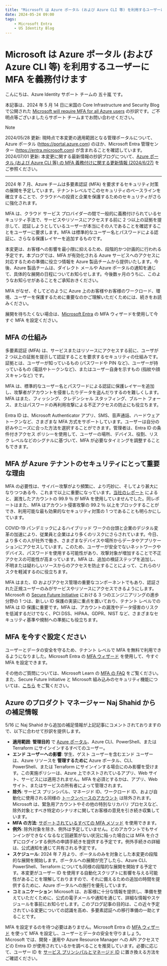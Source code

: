 ```yaml
---
title: "Microsoft は Azure ポータル (および Azure CLI 等) を利用するユーザーに MFA を義務付けます"
date: 2024-05-24 09:00
tags:
    - Microsoft Entra
    - US Identity Blog
---
```

# Microsoft は Azure ポータル (および Azure CLI 等) を利用するユーザーに MFA を義務付けます

こんにちは、Azure Identity サポート チームの 五十嵐 です。

本記事は、2024 年 5 月 14 日に米国の Core Infrastructure and Security Blog で公開された [Microsoft will require MFA for all Azure users](https://techcommunity.microsoft.com/t5/core-infrastructure-and-security/microsoft-will-require-mfa-for-all-azure-users/ba-p/4140391) の抄訳です。ご不明点等ございましたらサポート チームまでお問い合わせください。

> [!NOTE]
> 2024/05/28 更新: 現時点で本変更の適用範囲となる管理ポータルについて、Azure ポータル (<https://portal.azure.com>) のほか、Microsoft Entra 管理センター (<https://entra.microsoft.com>) が含まれることを確認しています。
> 2024/07/01 更新: 本変更に関する最新情報の抄訳ブログについて、[Azure ポータル (および Azure CLI 等) の MFA 義務付けに関する更新情報 (2024/6/27)](https://jpazureid.github.io/blog/azure-active-directory/update-on-mfa-requirements-for-azure-sign-in/) をご参照ください。

----

2024 年 7 月、Azure チームは多要素認証 (MFA) を要求するセキュリティ対策の展開を予定しています。テナントレベルでこのセキュリティのベースラインを確立することで、クラウドへの投資と企業を保護するためのセキュリティがさらに強化されます。

MFA は、クラウド サービス プロバイダーの間で一般的に義務付けられているセキュリティ手法で、サービスやリソースにアクセスする前に 2 つ以上の証拠を提示して、認証しようとしているユーザーが本当にその人であることを確認することをユーザーに要求します。MFA は標準的なユーザー名とパスワードによる認証に、さらなる保護レイヤーを追加するものです。

本変更は、お客様への影響を最小限に抑えるため、段階的かつ計画的に行われる予定です。本ブログでは、MFA が有効化される Azure サービスへのアクセスに対応するための準備に役立つ情報を Azure 製品チームから提供いたします。今後、Azure 製品チームは、ダイレクト メールや Azure ポータルの通知を通じて、具体的な展開の日程についてお知らせします。今後数ヶ月のうちに、このようなお知らせがあることをご承知おきください。

MFA がなぜ、そしてどのように Azure 上のお客様やお客様のワークロード、環境、ユーザーを保護するために重要なのかご理解いただくためには、続きをお読みください。

展開を待ちたくない場合は、[Microsoft Entra](https://aka.ms/EntraIDMFAWizard) の MFA ウィザードを使用して今すぐ MFA を設定ください。

## MFA の仕組み

多要素認証 (MFA) は、サービスまたはリソースにアクセスする前に、ユーザが 2 つ以上の証拠を提示して認証することを要求するセキュリティの仕組みです。証拠とは、ユーザーが知っているもの (パスワードや PIN など)、ユーザーが持っているもの (電話やトークンなど)、またはユーザー自身を示すもの (指紋や顔スキャンなど) です。

MFA は、標準的なユーザー名とパスワードによる認証に保護レイヤーを追加し、攻撃者がアカウントを侵害したりデータを盗んだりするのを難しくします。MFA はまた、フィッシング、クレデンシャル スタッフィング、ブルート フォース、またはパスワードの再利用攻撃による不正アクセスの防止にも役立ちます。

Entra ID は、Microsoft Authenticator アプリ、SMS、音声通話、ハードウェア トークンなど、さまざまな MFA 方式をサポートしています。ユーザーは自分の好みやニーズに合った方法を選択することができます。管理者は、Entra ID の条件付きアクセス ポリシーを使用して、ユーザーの場所、デバイス、役割、リスク レベルなどのシグナルに基づいて、MFA が必要なタイミングを調整することもできます。

## MFA が Azure テナントのセキュリティにとって重要な理由

MFA の必要性は、サイバー攻撃がより頻繁に、より巧妙に、そしてより甚大になりつつある今、これまで以上に重要になっています。[当社のレポート](https://query.prod.cms.rt.microsoft.com/cms/api/am/binary/RW166lD?culture=en-us&country=us) によると、漏洩したアカウントの 99.9 ％ が MFA を使用していませんでした。同レポートはまた、MFA はアカウント侵害攻撃の 99.2 ％ 以上をブロックすることができ、利用可能な最も効果的なセキュリティ対策の 1 つであることも明らかにしています。

COVID-19 パンデミックによるハイブリッド ワークの台頭と企業のデジタル変革の加速により、従業員と企業はより多くのリスクにさらされています。今日、より多くの人が社外で働き、さまざまなデバイスや場所からデータやアプリケーションにアクセスしています。このため、ユーザーが安全でないネットワークやデバイス、パスワードを使用する可能性があり、攻撃対象が増加することで不正アクセスの可能性が高まっています。MFA は、追加の検証ステップを追加し、不明または疑わしいソースからのアクセスを防止することによって、これらのリスクを軽減するのに役立ちます。

MFA はまた、ID およびアクセス管理の重要なコンポーネントでもあり、認証された正規ユーザーのみがサービスやリソースにアクセスできるようにします。Microsoft の [Secure Future Initiative](https://www.microsoft.com/en/microsoft-cloud/resources/built-in-security) における 3 つのエンジニアリングの進歩分野の 1 つは、新しい ID 保護の実装に重点を置いており、テナント レベルでの MFA は ID 保護に重要です。MFA は、アカウントの漏洩やデータ侵害のリスクを低減するだけでなく、PCI DSS、HIPAA、GDPR、NIST など、さまざまなセキュリティ基準や規制への準拠にも役立ちます。

## MFA を今すぐ設定ください

ユーザーとデータの安全を守るため、テナント レベルで MFA を無料で利用できるようになりました。Microsoft Entra の [MFA ウィザード](https://aka.ms/EntraIDMFAWizard) を使用して、今すぐ MFA を設定できます。

その他のご質問については、Microsoft Learn の [MFA の FAQ](https://learn.microsoft.com/ja-jp/entra/identity/authentication/multi-factor-authentication-faq) をご覧ください。また、Secure Future Initiative と Microsoft 組み込みのセキュリティ機能については、[こちら](https://www.microsoft.com/en/microsoft-cloud/resources/built-in-security) をご覧ください。

## Azure のプロダクト マネージャー Naj Shahid からの補足情報

5/16 に Naj Shahid から追加の補足情報が上記記事にコメントされておりますので、以下に合わせて抄訳を提供します。

- **適用範囲**: **管理目的** で [Azure ポータル](https://portal.azure.com/)、Azure CLI、PowerShell、または Terraform にサインインするすべてのユーザー。
- **エンド ユーザーへの影響**: 学生、ゲスト ユーザーを含むエンド ユーザーは、Azure リソースを **管理するために** Azure ポータル、CLI、PowerShell、または Terraform にサインインする場合にのみ影響を受けます。この実施ポリシーは、Azure 上でホストされているアプリ、Web サイト、サービスには適用されません。MFA を必須とするかは、アプリ、Web サイト、またはサービスの所有者によって管理されます。
- **除外**: サービス プリンシパル、マネージド ID、ワークロード ID、および自動化に使用される同様の [トークンベースのアカウント](https://learn.microsoft.com/ja-jp/azure/automation/automation-security-overview) は除外されます。Microsoft は、緊急用アカウントやその他の特別なリカバリ プロセスなど、除外対象とすべき特定のシナリオに関してお客様の意見を引き続き収集しています。
- **MFA の方法**: [サポートされているすべての MFA メソッド](https://learn.microsoft.com/ja-jp/entra/identity/authentication/concept-mfa-howitworks#available-verification-methods) を使用できます。
- **例外**: 除外対象を除き、例外は予定していません。どのアカウントでもサインインができなくなるなど回避策がない状況に陥った場合には MFA を介さずにログインする例外の申請手続きを提供する予定です。例外手続きの詳細は、公式通知を通じて共有される予定です。
- **スケジュール**: 2024 年 7 月より、ポータルのみを対象とした本変更の段階的な展開を開始します。ポータルへの展開が完了したら、Azure CLI、PowerShell、Terraform についても同様の段階的な展開を開始する予定です。本変更がユーザー ID を使用する自動化スクリプトに影響を与える可能性があることを理解しておりますので、それに備えるための追加の時間を提供するために、Azure ポータルへの施行を優先しています。
- **コミュニケーション**: Microsoft は、お客様に十分な情報を提供し、準備を整えていただくために、公式の電子メールや通知を通じて、詳細な情報やスケジュールを事前にお知らせします。このブログ記事の目的は、この近々予定されている変更についての認識を高め、多要素認証への移行準備の一助とすることです。

MFA を設定するのを待つ必要はありません。Microsoft Entra の [MFA ウィザード](https://aka.ms/EntraIDMFAWizard) を使って MFA を設定し、ユーザーとデータの安全を守りましょう。Microsoft では、開発・運用や Azure Resource Manager への API アクセスでどの Entra ID が使用されているかを調べることを推奨しています。必要に応じて、ユーザー ID を [サービス プリンシパルとマネージド ID](https://learn.microsoft.com/ja-jp/azure/devops/integrate/get-started/authentication/service-principal-managed-identity?view=azure-devops) に置き換える方法をご確認ください。
